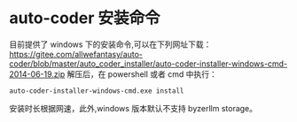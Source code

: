# auto-coder 安装命令

目前提供了 windows 下的安装命令,可以在下列网址下载： https://gitee.com/allwefantasy/auto-coder/blob/master/auto_coder_installer/auto-coder-installer-windows-cmd-2014-06-19.zip  解压后，在 powershell 或者 cmd 中执行：

```shell
auto-coder-installer-windows-cmd.exe install
```

安装时长根据网速，此外,windows 版本默认不支持 byzerllm storage。